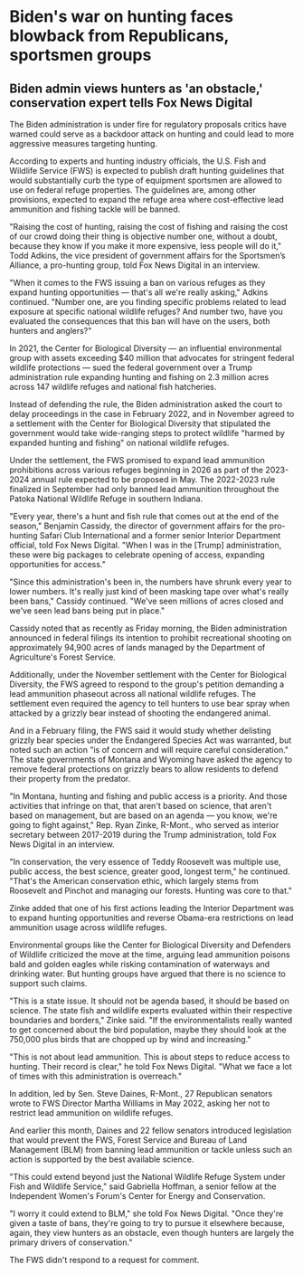 # Biden's war on hunting faces blowback from Republicans, sportsmen groups
## Biden admin views hunters as 'an obstacle,' conservation expert tells Fox News Digital

The Biden administration is under fire for regulatory proposals critics have warned could serve as a backdoor attack on hunting and could lead to more aggressive measures targeting hunting.

According to experts and hunting industry officials, the U.S. Fish and Wildlife Service (FWS) is expected to publish draft hunting guidelines that would substantially curb the type of equipment sportsmen are allowed to use on federal refuge properties. The guidelines are, among other provisions, expected to expand the refuge area where cost-effective lead ammunition and fishing tackle will be banned.

"Raising the cost of hunting, raising the cost of fishing and raising the cost of our crowd doing their thing is objective number one, without a doubt, because they know if you make it more expensive, less people will do it," Todd Adkins, the vice president of government affairs for the Sportsmen’s Alliance, a pro-hunting group, told Fox News Digital in an interview.

"When it comes to the FWS issuing a ban on various refuges as they expand hunting opportunities — that's all we're really asking," Adkins continued. "Number one, are you finding specific problems related to lead exposure at specific national wildlife refuges? And number two, have you evaluated the consequences that this ban will have on the users, both hunters and anglers?"

In 2021, the Center for Biological Diversity — an influential environmental group with assets exceeding $40 million that advocates for stringent federal wildlife protections — sued the federal government over a Trump administration rule expanding hunting and fishing on 2.3 million acres across 147 wildlife refuges and national fish hatcheries.

Instead of defending the rule, the Biden administration asked the court to delay proceedings in the case in February 2022, and in November agreed to a settlement with the Center for Biological Diversity that stipulated the government would take wide-ranging steps to protect wildlife "harmed by expanded hunting and fishing" on national wildlife refuges. 

Under the settlement, the FWS promised to expand lead ammunition prohibitions across various refuges beginning in 2026 as part of the 2023-2024 annual rule expected to be proposed in May. The 2022-2023 rule finalized in September had only banned lead ammunition throughout the Patoka National Wildlife Refuge in southern Indiana.

"Every year, there's a hunt and fish rule that comes out at the end of the season," Benjamin Cassidy, the director of government affairs for the pro-hunting Safari Club International and a former senior Interior Department official, told Fox News Digital. "When I was in the [Trump] administration, these were big packages to celebrate opening of access, expanding opportunities for access." 

"Since this administration's been in, the numbers have shrunk every year to lower numbers. It's really just kind of been masking tape over what's really been bans," Cassidy continued. "We've seen millions of acres closed and we've seen lead bans being put in place."

Cassidy noted that as recently as Friday morning, the Biden administration announced in federal filings its intention to prohibit recreational shooting on approximately 94,900 acres of lands managed by the Department of Agriculture's Forest Service. 

Additionally, under the November settlement with the Center for Biological Diversity, the FWS agreed to respond to the group's petition demanding a lead ammunition phaseout across all national wildlife refuges. The settlement even required the agency to tell hunters to use bear spray when attacked by a grizzly bear instead of shooting the endangered animal.

And in a February filing, the FWS said it would study whether delisting grizzly bear species under the Endangered Species Act was warranted, but noted such an action "is of concern and will require careful consideration." The state governments of Montana and Wyoming have asked the agency to remove federal protections on grizzly bears to allow residents to defend their property from the predator.

"In Montana, hunting and fishing and public access is a priority. And those activities that infringe on that, that aren't based on science, that aren't based on management, but are based on an agenda — you know, we're going to fight against," Rep. Ryan Zinke, R-Mont., who served as interior secretary between 2017-2019 during the Trump administration, told Fox News Digital in an interview.

"In conservation, the very essence of Teddy Roosevelt was multiple use, public access, the best science, greater good, longest term," he continued. "That's the American conservation ethic, which largely stems from Roosevelt and Pinchot and managing our forests. Hunting was core to that."

Zinke added that one of his first actions leading the Interior Department was to expand hunting opportunities and reverse Obama-era restrictions on lead ammunition usage across wildlife refuges. 

Environmental groups like the Center for Biological Diversity and Defenders of Wildlife criticized the move at the time, arguing lead ammunition poisons bald and golden eagles while risking contamination of waterways and drinking water. But hunting groups have argued that there is no science to support such claims.

"This is a state issue. It should not be agenda based, it should be based on science. The state fish and wildlife experts evaluated within their respective boundaries and borders," Zinke said. "If the environmentalists really wanted to get concerned about the bird population, maybe they should look at the 750,000 plus birds that are chopped up by wind and increasing."

"This is not about lead ammunition. This is about steps to reduce access to hunting. Their record is clear," he told Fox News Digital. "What we face a lot of times with this administration is overreach."

In addition, led by Sen. Steve Daines, R-Mont., 27 Republican senators wrote to FWS Director Martha Williams in May 2022, asking her not to restrict lead ammunition on wildlife refuges. 

And earlier this month, Daines and 22 fellow senators introduced legislation that would prevent the FWS, Forest Service and Bureau of Land Management (BLM) from banning lead ammunition or tackle unless such an action is supported by the best available science.

"This could extend beyond just the National Wildlife Refuge System under Fish and Wildlife Service," said Gabriella Hoffman, a senior fellow at the Independent Women's Forum's Center for Energy and Conservation. 

"I worry it could extend to BLM," she told Fox News Digital. "Once they're given a taste of bans, they're going to try to pursue it elsewhere because, again, they view hunters as an obstacle, even though hunters are largely the primary drivers of conservation."

The FWS didn't respond to a request for comment.